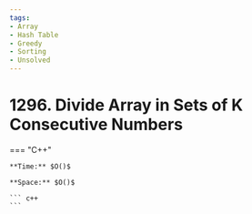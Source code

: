 ```yaml
---
tags:
- Array
- Hash Table
- Greedy
- Sorting
- Unsolved
---
```



# 1296. Divide Array in Sets of K Consecutive Numbers

=== "C++"

    **Time:** $O()$

    **Space:** $O()$

    ``` c++
    ```